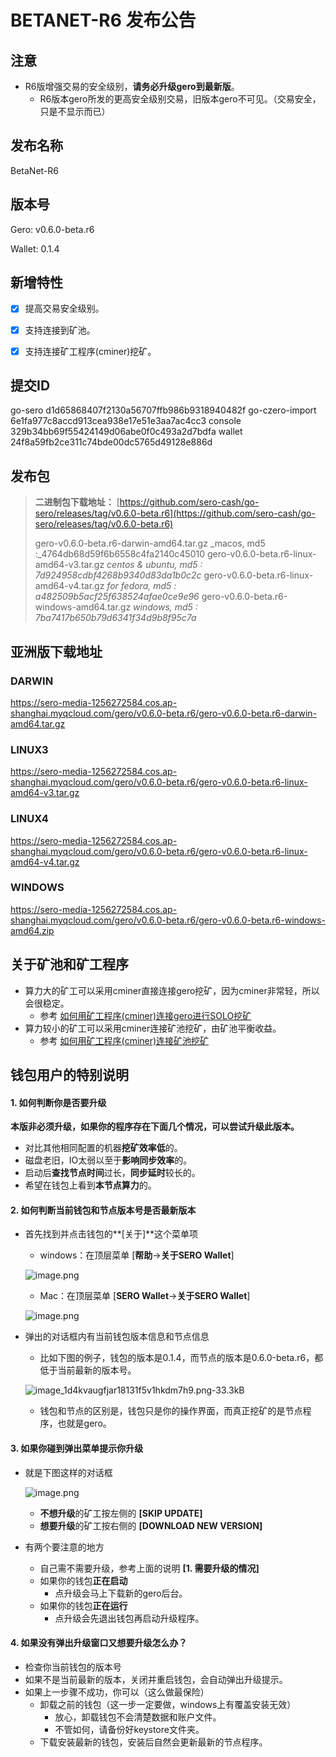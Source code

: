 # BETANET-R6 发布公告



## 注意

* R6版增强交易的安全级别，**请务必升级gero到最新版**。
  * R6版本gero所发的更高安全级别交易，旧版本gero不可见。（交易安全，只是不显示而已）



## 发布名称

BetaNet-R6



## 版本号

Gero: v0.6.0-beta.r6

Wallet: 0.1.4



## 新增特性

- [x] 提高交易安全级别。
- [x] 支持连接到矿池。
- [x] 支持连接矿工程序(cminer)挖矿。



## 提交ID

go-sero      d1d65868407f2130a56707ffb986b9318940482f
go-czero-import  6e1fa977c8accd913cea938e17e51e3aa7ac4cc3
console  329b34bb69f55424149d06abe0f0c493a2d7bdfa
wallet  24f8a59fb2ce311c74bde00dc5765d49128e886d



## 发布包

> **二进制包下载地址：**
> [https://github.com/sero-cash/go-sero/releases/tag/v0.6.0-beta.r6](https://github.com/sero-cash/go-sero/releases/tag/v0.6.0-beta.r6)
>
> gero-v0.6.0-beta.r6-darwin-amd64.tar.gz  _macos,  md5 :_4764db68d59f6b6558c4fa2140c45010
> gero-v0.6.0-beta.r6-linux-amd64-v3.tar.gz  _centos & ubuntu, md5 : 7d924958cdbf4268b9340d83da1b0c2c_
> gero-v0.6.0-beta.r6-linux-amd64-v4.tar.gz  _for fedora, md5 : a482509b5acf25f638524afae0ce9e96_
> gero-v0.6.0-beta.r6-windows-amd64.tar.gz  _windows, md5 : 7ba7417b650b79d6341f34d9b8f95c7a_



## 亚洲版下载地址

### DARWIN

<https://sero-media-1256272584.cos.ap-shanghai.myqcloud.com/gero/v0.6.0-beta.r6/gero-v0.6.0-beta.r6-darwin-amd64.tar.gz>

### LINUX3

<https://sero-media-1256272584.cos.ap-shanghai.myqcloud.com/gero/v0.6.0-beta.r6/gero-v0.6.0-beta.r6-linux-amd64-v3.tar.gz>

### LINUX4

<https://sero-media-1256272584.cos.ap-shanghai.myqcloud.com/gero/v0.6.0-beta.r6/gero-v0.6.0-beta.r6-linux-amd64-v4.tar.gz>

### WINDOWS

<https://sero-media-1256272584.cos.ap-shanghai.myqcloud.com/gero/v0.6.0-beta.r6/gero-v0.6.0-beta.r6-windows-amd64.zip>



## 关于矿池和矿工程序

- 算力大的矿工可以采用cminer直接连接gero挖矿，因为cminer非常轻，所以会很稳定。
  - 参考 [如何用矿工程序(cminer)连接gero进行SOLO挖矿](?file=Start/how-to-connect-gero-using-cminer)
- 算力较小的矿工可以采用cminer连接矿池挖矿，由矿池平衡收益。
  - 参考 [如何用矿工程序(cminer)连接矿池挖矿](?file=Start/mined-in-the-mine-pool)





## 钱包用户的特别说明

#### 1. 如何判断你是否要升级

**本版非必须升级，如果你的程序存在下面几个情况，可以尝试升级此版本。**

- 对比其他相同配置的机器**挖矿效率低**的。
- 磁盘老旧，IO太弱以至于**影响同步效率**的。
- 启动后**查找节点时间**过长，**同步延时**较长的。
- 希望在钱包上看到**本节点算力**的。



#### 2. 如何判断当前钱包和节点版本号是否最新版本

- 首先找到并点击钱包的**[关于]**这个菜单项

  - windows：在顶层菜单 [**帮助**->**关于SERO Wallet**]

  ![image.png](https://upload-images.jianshu.io/upload_images/277023-eb709ef0c8c47af1.png?imageMogr2/auto-orient/strip%7CimageView2/2/w/400)

  - Mac：在顶层菜单 [**SERO Wallet**->**关于SERO Wallet**]

  ![image.png](https://upload-images.jianshu.io/upload_images/277023-8188131215142e1b.png?imageMogr2/auto-orient/strip%7CimageView2/2/w/400)

- 弹出的对话框内有当前钱包版本信息和节点信息

  - 比如下图的例子，钱包的版本是0.1.4，而节点的版本是0.6.0-beta.r6，都低于当前最新的版本号。

  ![image_1d4kvaugfjar18131f5v1hkdm7h9.png-33.3kB](http://static.zybuluo.com/erlenzi-han/69qajk0nmal82z6bpqv5e972/image_1d4kvaugfjar18131f5v1hkdm7h9.png)

  - 钱包和节点的区别是，钱包只是你的操作界面，而真正挖矿的是节点程序，也就是gero。



#### 3. 如果你碰到弹出菜单提示你升级

- 就是下图这样的对话框

  ![image.png](https://upload-images.jianshu.io/upload_images/277023-dff2c76a75d2f6e0.png?imageMogr2/auto-orient/strip%7CimageView2/2/w/600)

  - **不想升级**的矿工按左侧的 **[SKIP UPDATE]**
  - **想要升级**的矿工按右侧的 **[DOWNLOAD NEW VERSION]**

- 有两个要注意的地方

  - 自己需不需要升级，参考上面的说明 **[1. 需要升级的情况]**
  - 如果你的钱包**正在启动**
    - 点升级会马上下载新的gero后台。
  - 如果你的钱包**正在运行**
    - 点升级会先退出钱包再启动升级程序。



#### 4. 如果没有弹出升级窗口又想要升级怎么办？

- 检查你当前钱包的版本号
- 如果不是当前最新的版本，关闭并重启钱包，会自动弹出升级提示。
- 如果上一步骤不成功，你可以（这么做最保险）
  - 卸载之前的钱包（这一步一定要做，windows上有覆盖安装无效）
    - 放心，卸载钱包不会清楚数据和账户文件。
    - 不管如何，请备份好keystore文件夹。
  - 下载安装最新的钱包，安装后自然会更新最新的节点程序。






